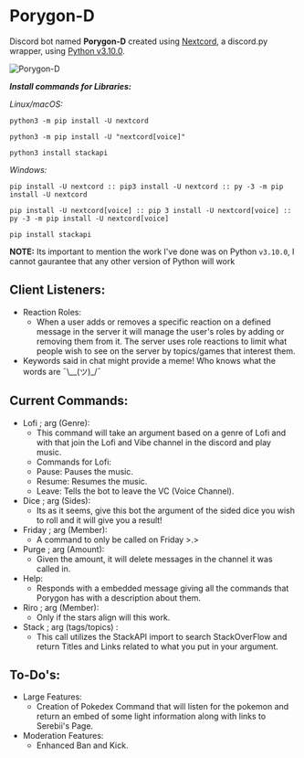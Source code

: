 # Porygon-D
Discord bot named **Porygon-D** created using [Nextcord](https://github.com/nextcord/nextcord), a discord.py wrapper, using [Python v3.10.0](https://www.python.org/downloads/release/python-3100/).

![Porygon-D](https://pbs.twimg.com/profile_images/1530033914/137porygon_200x200.png)

***Install commands for Libraries:***

*Linux/macOS:*
```
python3 -m pip install -U nextcord
 
python3 -m pip install -U "nextcord[voice]"

python3 install stackapi
```
*Windows:*
```
pip install -U nextcord :: pip3 install -U nextcord :: py -3 -m pip install -U nextcord

pip install -U nextcord[voice] :: pip 3 install -U nextcord[voice] :: py -3 -m pip install -U nextcord[voice]

pip install stackapi
```
**NOTE:** Its important to mention the work I've done was on Python `v3.10.0`, I cannot gaurantee that any other version of Python will work

## Client Listeners:
* Reaction Roles:
  - When a user adds or removes a specific reaction on a defined message in the server it will manage the user's roles by adding or removing them from it. The server uses role reactions to limit what people wish to see on the server by topics/games that interest them.
* Keywords said in chat might provide a meme! Who knows what the words are ¯\\__(ツ)_/¯

## Current Commands:
* Lofi ; arg (Genre):
  - This command will take an argument based on a genre of Lofi and with that join the Lofi and Vibe channel in the discord and play music.
  - Commands for Lofi:
   - Pause: Pauses the music.
   - Resume: Resumes the music.
   - Leave: Tells the bot to leave the VC (Voice Channel).
* Dice ; arg (Sides):
  - Its as it seems, give this bot the argument of the sided dice you wish to roll and it will give you a result!
* Friday ; arg (Member):
  - A command to only be called on Friday >.>
* Purge ; arg (Amount):
  - Given the amount, it will delete messages in the channel it was called in.
* Help:
  - Responds with a embedded message giving all the commands that Porygon has with a description about them.
* Riro ; arg (Member):
  - Only if the stars align will this work.
* Stack ; arg (tags/topics) :
  - This call utilizes the StackAPI import to search StackOverFlow and return Titles and Links related to what you put in your argument.

## To-Do's:
* Large Features:
  - Creation of Pokedex Command that will listen for the pokemon and return an embed of some light information along with links to Serebii's Page.
* Moderation Features:
  - Enhanced Ban and Kick.